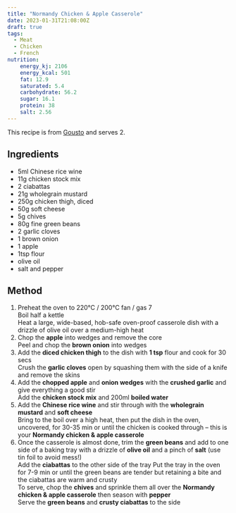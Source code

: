 ```yaml
---
title: "Normandy Chicken & Apple Casserole"
date: 2023-01-31T21:08:00Z
draft: true
tags:
  - Meat
  - Chicken
  - French
nutrition:
    energy_kj: 2106
    energy_kcal: 501
    fat: 12.9
    saturated: 5.4
    carbohydrate: 56.2
    sugar: 16.1
    protein: 38
    salt: 2.56
---
```


This recipe is from [Gousto](https://www.gousto.co.uk/cookbook/recipes/oven-baked-normandy-chicken-apple-casserole) and serves 2.

## Ingredients

- 5ml Chinese rice wine
- 11g chicken stock mix
- 2 ciabattas
- 21g wholegrain mustard
- 250g chicken thigh, diced
- 50g soft cheese
- 5g chives
- 80g fine green beans
- 2 garlic cloves
- 1 brown onion
- 1 apple
- 1tsp flour
- olive oil
- salt and pepper

## Method

1. Preheat the oven to 220°C / 200°C fan / gas 7  
Boil half a kettle  
Heat a large, wide-based, hob-safe oven-proof casserole dish with a drizzle of olive oil over a medium-high heat
2. Chop the **apple** into wedges and remove the core  
Peel and chop the **brown onion** into wedges
3. Add the **diced chicken thigh** to the dish with **1 tsp** flour and cook for 30 secs  
Crush the **garlic cloves** open by squashing them with the side of a knife and remove the skins
4. Add the **chopped apple** and **onion wedges** with the **crushed garlic** and give everything a good stir  
Add the **chicken stock mix** and 200ml **boiled water**
5. Add the **Chinese rice wine** and stir through with the **wholegrain mustard** and **soft cheese**  
Bring to the boil over a high heat, then put the dish in the oven, uncovered, for 30-35 min or until the chicken is cooked through – this is your **Normandy chicken & apple casserole**
6. Once the casserole is almost done, trim the **green beans** and add to one side of a baking tray with a drizzle of **olive oil** and a pinch of **salt** (use tin foil to avoid mess!)  
Add the **ciabattas** to the other side of the tray
Put the tray in the oven for 7-9 min or until the green beans are tender but retaining a bite and the ciabattas are warm and crusty  
To serve, chop the **chives** and sprinkle them all over the **Normandy chicken & apple casserole** then season with **pepper**  
Serve the **green beans** and **crusty ciabattas** to the side